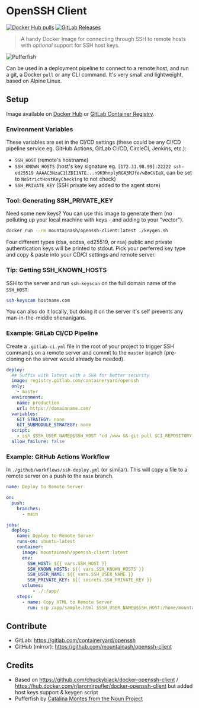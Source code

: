 # OpenSSH Client

[![Docker Hub pulls](https://badgen.net/docker/pulls/mountainash/openssh-client)](https://hub.docker.com/r/mountainash/openssh-client) [![GitLab Releases](https://badgen.net/gitlab/release/containeryard/openssh)](https://gitlab.com/containeryard/openssh/-/releases)

> A handy Docker Image for connecting through SSH to remote hosts with _optional_ support for SSH host keys.

![Pufferfish](https://gitlab.com/containeryard/openssh/-/raw/14afda69422ca6c4dc91e49cf79de24f0a65b226/avatar.png)

Can be used in a deployment pipeline to connect to a remote host, and run a git, a Docker `pull` or any CLI command. It's very small and lightweight, based on Alpine Linux.

## Setup

Image available on [Docker Hub](https://hub.docker.com/r/mountainash/openssh-client) or [GitLab Container Registry](https://gitlab.com/containeryard/openssh/container_registry/1422252).

### Environment Variables

These variables are set in the CI/CD settings (these could be any CI/CD pipeline service eg. GitHub Actions, GitLab CI/CD, CircleCI, Jenkins, etc.):
- `SSH_HOST` (remote's hostname)
- `SSH_KNOWN_HOSTS` (host's key signature eg. `[172.31.98.99]:22222 ssh-ed25519 AAAAC3NzaC1lZDI1NTE...n9K9hnplyRGA3MJfe/wBoCVIaX`, can be set to `NoStrictHostKeyChecking` to not check)
- `SSH_PRIVATE_KEY` (SSH private key added to the agent store)

### Tool: Generating SSH_PRIVATE_KEY

Need some new keys? You can use this image to generate them (no polluting up your local machine with keys - and adding to your "vector").

```sh
docker run --rm mountainash/openssh-client:latest ./keygen.sh
```

Four different types (dsa, ecdsa, ed25519, or rsa) public and private authentication keys will be printed to stdout. Pick your perferred key type and copy & paste into your CD/CI settings and remote server.

### Tip: Getting SSH_KNOWN_HOSTS

SSH to the server and run `ssh-keyscan` on the full domain name of the `SSH_HOST`:

```sh
ssh-keyscan hostname.com
```

You can also do it locally, but doing it on the server it's self prevents any man-in-the-middle shenanigans.

### Example: GitLab CI/CD Pipeline

Create a `.gitlab-ci.yml` file in the root of your project to trigger SSH commands on a remote server and commit to the `master` branch (pre-cloning on the server would already be needed).

```yml
deploy:
  ## Suffix with latest with a SHA for better security
  image: registry.gitlab.com/containeryard/openssh
  only:
    - master
  environment:
    name: production
    url: https://domainname.com/
  variables:
    GIT_STRATEGY: none
    GIT_SUBMODULE_STRATEGY: none
  script:
    - ssh $SSH_USER_NAME@$SSH_HOST "cd /www && git pull $CI_REPOSITORY_URL && exit"
  allow_failure: false
```

### Example: GitHub Actions Workflow

In `./github/workflows/ssh-deploy.yml` (or similar). This will copy a file to a remote server on a push to the `main` branch.

```yml
name: Deploy to Remote Server

on:
  push:
    branches:
      - main

jobs:
  deploy:
    name: Deploy to Remote Server
    runs-on: ubuntu-latest
    container:
      image: mountainash/openssh-client:latest
      env:
        SSH_HOST: ${{ vars.SSH_HOST }}
        SSH_KNOWN_HOSTS: ${{ vars.SSH_KNOWN_HOSTS }}
        SSH_USER_NAME: ${{ vars.SSH_USER_NAME }}
        SSH_PRIVATE_KEY: ${{ secrets.SSH_PRIVATE_KEY }}
      volumes:
          - ./:/app/
    steps:
      - name: Copy HTML to Remote Server
        run: scp /app/sample.html $SSH_USER_NAME@$SSH_HOST:/home/mountainash/www/sitename/index.html
```

## Contribute

- GitLab: <https://gitlab.com/containeryard/openssh>
- GitHub (mirror): <https://github.com/mountainash/openssh-client>

## Credits

- Based on <https://github.com/chuckyblack/docker-openssh-client> / <https://hub.docker.com/r/jaromirpufler/docker-openssh-client> but added host keys support & keygen script
- Pufferfish by [Catalina Montes from the Noun Project](https://thenounproject.com/term/pufferfish/181192/)